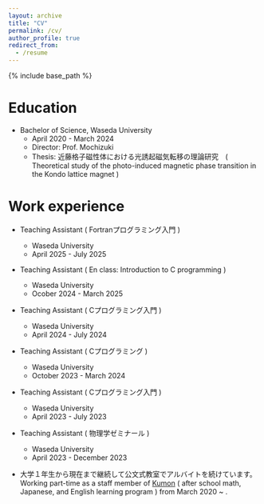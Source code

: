 ```yaml
---
layout: archive
title: "CV"
permalink: /cv/
author_profile: true
redirect_from:
  - /resume
---
```


{% include base_path %}

Education
======
* Bachelor of Science, Waseda University
  * April 2020 - March 2024
  * Director: Prof. Mochizuki
  * Thesis: 近藤格子磁性体における光誘起磁気転移の理論研究　( Theoretical study of the photo-induced magnetic phase transition in the Kondo lattice magnet )

Work experience
======
* Teaching Assistant ( Fortranプログラミング入門 )
  * Waseda University
  * April 2025 - July 2025

* Teaching Assistant ( En class: Introduction to C programming )
  * Waseda University
  * Ocober 2024 - March 2025

* Teaching Assistant ( Cプログラミング入門 )
  * Waseda University
  * April 2024 - July 2024

* Teaching Assistant ( Cプログラミング )
  * Waseda University
  * October 2023 - March 2024

* Teaching Assistant ( Cプログラミング入門 )
  * Waseda University
  * April 2023 - July 2023

* Teaching Assistant ( 物理学ゼミナール )
  * Waseda University
  * April 2023 - December 2023

* 大学１年生から現在まで継続して公文式教室でアルバイトを続けています。  Working part-time as a staff member of [Kumon](https://www.kumon.com/home) ( after school math, Japanese, and English learning program ) from March 2020 ~ .


<!-- Publications
======
  <ul>{% for post in site.publication_md_files reversed %}
    {% include archive-single-cv.html %}
  {% endfor %}</ul>
  
Talks
======
  <ul>{% for post in site.talk_md_files reversed %}
    {% include archive-single-talk-cv.html  %}
  {% endfor %}</ul> -->